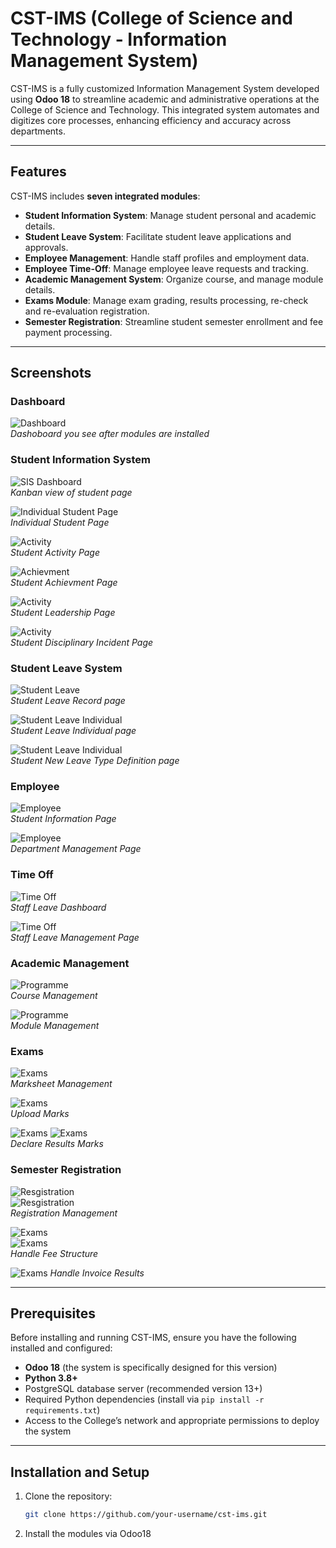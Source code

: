# CST-IMS (College of Science and Technology - Information Management System)

CST-IMS is a fully customized Information Management System developed using **Odoo 18** to streamline academic and administrative operations at the College of Science and Technology. This integrated system automates and digitizes core processes, enhancing efficiency and accuracy across departments.

---

## Features

CST-IMS includes **seven integrated modules**:

- **Student Information System**: Manage student personal and academic details.
- **Student Leave System**: Facilitate student leave applications and approvals.
- **Employee Management**: Handle staff profiles and employment data.
- **Employee Time-Off**: Manage employee leave requests and tracking.
- **Academic Management System**: Organize course, and manage module details.
- **Exams Module**: Manage exam grading, results processing, re-check and re-evaluation registration.
- **Semester Registration**: Streamline student semester enrollment and fee payment processing.

---

## Screenshots

### Dashboard

![Dashboard](screenshots/SIS/Dashboard.png)  
_Dashoboard you see after modules are installed_

### Student Information System

![SIS Dashboard](screenshots/SIS/SIS_Home.png)  
_Kanban view of student page_

![Individual Student Page](screenshots/SIS/Student_Individual.png)  
_Individual Student Page_

![Activity](screenshots/SIS/Activity.png)  
_Student Activity Page_

![Achievment](screenshots/SIS/Achievement.png)  
_Student Achievment Page_

![Activity](screenshots/SIS/Leadership.png)  
_Student Leadership Page_

![Activity](screenshots/SIS/Discipline.png)  
_Student Disciplinary Incident Page_

### Student Leave System

![Student Leave](screenshots/StudentLeave/StudentLeave.png)  
_Student Leave Record page_

![Student Leave Individual](screenshots/StudentLeave/StudentLeaveIndividualPage.png)  
_Student Leave Individual page_

![Student Leave Individual](screenshots/StudentLeave/Newleavetype.png)  
_Student New Leave Type Definition page_

### Employee

![Employee](screenshots/Employee/Staff_Individual_Page.png)  
_Student Information Page_

![Employee](screenshots/Employee/Department.png)  
_Department Management Page_

### Time Off

![Time Off](screenshots/TimeOff/Dashboard.png)  
_Staff Leave Dashboard_

![Time Off](screenshots/TimeOff/EmployeeLeave.png)  
_Staff Leave Management Page_

### Academic Management

![Programme](screenshots/AcademicManagement/academic_dash.png)  
_Course Management_

![Programme](screenshots/AcademicManagement/module_management.png)  
_Module Management_

### Exams

![Exams](screenshots/Exams/marksheet.png)  
_Marksheet Management_

![Exams](screenshots/Exams/markupload.png)  
_Upload Marks_

![Exams](screenshots/Exams/result.png)
![Exams](screenshots/Exams/result_detail.png)  
_Declare Results Marks_

### Semester Registration

![Resgistration](screenshots/Semester_Registration/sem_register.png)  
![Resgistration](screenshots/Semester_Registration/registration_detail.png)  
_Registration Management_

![Exams](screenshots/Semester_Registration/Fees.png)  
![Exams](screenshots/Semester_Registration/fee_detail.png)  
_Handle Fee Structure_

![Exams](screenshots/Semester_Registration/invoice.png)
_Handle Invoice Results_

---

## Prerequisites

Before installing and running CST-IMS, ensure you have the following installed and configured:

- **Odoo 18** (the system is specifically designed for this version)
- **Python 3.8+**
- PostgreSQL database server (recommended version 13+)
- Required Python dependencies (install via `pip install -r requirements.txt`)
- Access to the College’s network and appropriate permissions to deploy the system

---

## Installation and Setup

1. Clone the repository:

   ```bash
   git clone https://github.com/your-username/cst-ims.git
   ```

2. Install the modules via Odoo18
